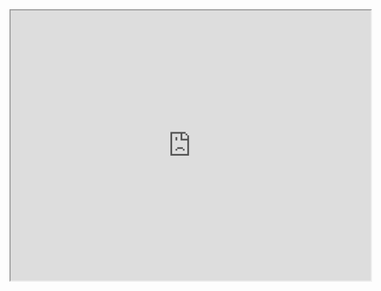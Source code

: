 <iframe src="https://drive.google.com/file/d/1j_Y1Yz8psK97U8f538LPJa9HpuEfgPjm/preview" width="640" height="480" allow="autoplay"></iframe>